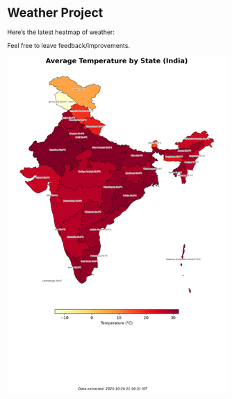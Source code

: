 # Weather Project

Here’s the latest heatmap of weather:

Feel free to leave feedback/improvements.

![India Heatmap](docs/assets/india_heatmap.png?v=FDBDB2)
